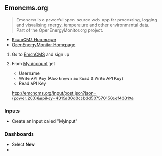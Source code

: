 ## Emoncms.org

> Emoncms is a powerful open-source web-app for processing, logging and visualising energy, temperature and other environmental data. Part of the OpenEnergyMonitor.org project.

- [EnomCMS Homepage](http://www.emoncms.org/)
- [OpenEnergyMonitor Homepage](OpenEnergyMonitor.org)

1. Go to [EmonCMS](http://emoncms.org) and sign up
2. From [My Account](http://emoncms.org/user/view) get
   - Username
   - Write API Key (Also known as Read & Write API Key)
   - Read API Key



    http://emoncms.org/input/post.json?json={power:200}&apikey=4319a88d8cebdd507570156eef43819a

### Inputs

- Create an Input called "MyInput"

### Dashboards

- Select __New__
- 
